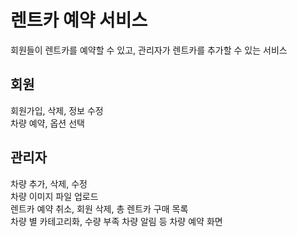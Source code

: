 # 렌트카 예약 서비스
회원들이 렌트카를 예약할 수 있고, 관리자가 렌트카를 추가할 수 있는 서비스

## 회원
회원가입, 삭제, 정보 수정 <br>
차량 예약, 옵션 선택

## 관리자
차량 추가, 삭제, 수정 <br>
차량 이미지 파일 업로드 <br>
렌트카 예약 취소, 회원 삭제, 총 렌트카 구매 목록 <br>
차량 별 카테고리화, 수량 부족 차량 알림 등 차량 예약 화면
